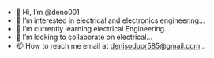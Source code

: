 - 👋 Hi, I’m @deno001
- 👀 I’m interested in electrical and electronics engineering...
- 🌱 I’m currently learning electrical Engineering...
- 💞️ I’m looking to collaborate on electrical...
- 📫 How to reach me email at denisoduor585@gmail.com...

<!---
deno001/deno001 is a ✨ special ✨ repository because its `README.md` (this file) appears on your GitHub profile.
You can click the Preview link to take a look at your changes.
--->

